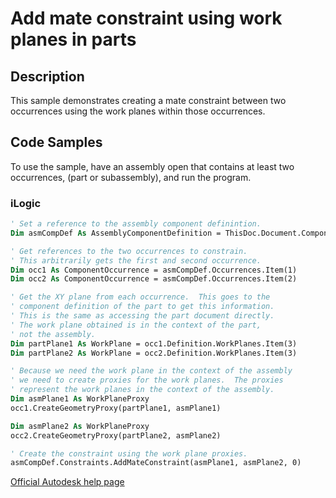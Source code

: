 # Add mate constraint using work planes in parts

## Description
This sample demonstrates creating a mate constraint between two occurrences using the work planes within those occurrences.

## Code Samples 
To use the sample, have an assembly open that contains at least two occurrences, (part or subassembly), and run the program.

### iLogic
```vb
' Set a reference to the assembly component definintion.
Dim asmCompDef As AssemblyComponentDefinition = ThisDoc.Document.ComponentDefinition

' Get references to the two occurrences to constrain.
' This arbitrarily gets the first and second occurrence.
Dim occ1 As ComponentOccurrence = asmCompDef.Occurrences.Item(1)
Dim occ2 As ComponentOccurrence = asmCompDef.Occurrences.Item(2)

' Get the XY plane from each occurrence.  This goes to the
' component definition of the part to get this information.
' This is the same as accessing the part document directly.
' The work plane obtained is in the context of the part,
' not the assembly.
Dim partPlane1 As WorkPlane = occ1.Definition.WorkPlanes.Item(3)
Dim partPlane2 As WorkPlane = occ2.Definition.WorkPlanes.Item(3)

' Because we need the work plane in the context of the assembly
' we need to create proxies for the work planes.  The proxies
' represent the work planes in the context of the assembly.
Dim asmPlane1 As WorkPlaneProxy
occ1.CreateGeometryProxy(partPlane1, asmPlane1)

Dim asmPlane2 As WorkPlaneProxy
occ2.CreateGeometryProxy(partPlane2, asmPlane2)

' Create the constraint using the work plane proxies.
asmCompDef.Constraints.AddMateConstraint(asmPlane1, asmPlane2, 0)
```
[Official Autodesk help page](https://help.autodesk.com/view/INVNTOR/2025/ENU/?guid=AssemblyConstraints_AddMateConstraint2_Sample)